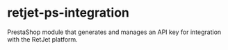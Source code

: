 # retjet-ps-integration
PrestaShop module that generates and manages an API key for integration with the RetJet platform.
